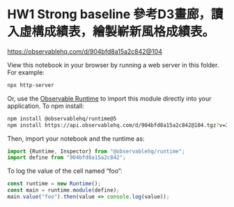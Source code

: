 # HW1 Strong baseline 參考D3畫廊，讀入虛構成績表，繪製嶄新風格成績表。

https://observablehq.com/d/904bfd8a15a2c842@104

View this notebook in your browser by running a web server in this folder. For
example:

~~~sh
npx http-server
~~~

Or, use the [Observable Runtime](https://github.com/observablehq/runtime) to
import this module directly into your application. To npm install:

~~~sh
npm install @observablehq/runtime@5
npm install https://api.observablehq.com/d/904bfd8a15a2c842@104.tgz?v=3
~~~

Then, import your notebook and the runtime as:

~~~js
import {Runtime, Inspector} from "@observablehq/runtime";
import define from "904bfd8a15a2c842";
~~~

To log the value of the cell named “foo”:

~~~js
const runtime = new Runtime();
const main = runtime.module(define);
main.value("foo").then(value => console.log(value));
~~~

